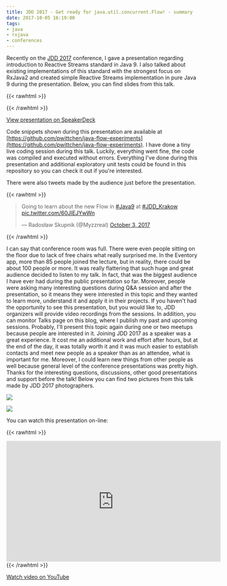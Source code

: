 ```yaml
---
title: JDD 2017 - Get ready for java.util.concurrent.Flow! - summary
date: 2017-10-05 16:19:00
tags:
- java
- rxjava
- conferences
---
```


Recently on the [JDD 2017](http://jdd.org.pl) conference, I gave a presentation regarding introduction to Reactive Streams standard in Java 9. I also talked about existing implementations of this standard with the strongest focus on RxJava2 and created simple Reactive Streams implementation in pure Java 9 during the presentation. Below, you can find slides from this talk.

{{< rawhtml >}}

<script async class="speakerdeck-embed" data-id="93c73ed4eaae4201a41d85bb381d1bb4" data-ratio="1.77777777777778" src="//speakerdeck.com/assets/embed.js"></script>

{{< /rawhtml >}}

[View presentation on SpeakerDeck](https://speakerdeck.com/pwittchen/get-ready-for-java-dot-util-dot-concurrent-dot-flow)

Code snippets shown during this presentation are available at [https://github.com/pwittchen/java-flow-experiments](https://github.com/pwittchen/java-flow-experiments). I have done a tiny live coding session during this talk. Luckily, everything went fine, the code was compiled and executed without errors. Everything I've done during this presentation and additional exploratory unit tests could be found in this repository so you can check it out if you're interested.

There were also tweets made by the audience just before the presentation.

{{< rawhtml >}}
<blockquote class="twitter-tweet"><p lang="en" dir="ltr">Going to learn about the new Flow in <a href="https://twitter.com/hashtag/Java9?src=hash&amp;ref_src=twsrc%5Etfw">#Java9</a> at <a href="https://twitter.com/hashtag/JDD_Krakow?src=hash&amp;ref_src=twsrc%5Etfw">#JDD_Krakow</a> <a href="https://t.co/60JIEJYwWn">pic.twitter.com/60JIEJYwWn</a></p>&mdash; Radosław Skupnik (@Myzzreal) <a href="https://twitter.com/Myzzreal/status/915199721366593536?ref_src=twsrc%5Etfw">October 3, 2017</a></blockquote>
<script async src="//platform.twitter.com/widgets.js" charset="utf-8"></script>
{{< /rawhtml >}}

I can say that conference room was full. There were even people sitting on the floor due to lack of free chairs what really surprised me. In the Eventory app, more than 85 people joined the lecture, but in reality, there could be about 100 people or more. It was really flattering that such huge and great audience decided to listen to my talk. In fact, that was the biggest audience I have ever had during the public presentation so far. Moreover, people were asking many interesting questions during Q&A session and after the presentation, so it means they were interested in this topic and they wanted to learn more, understand it and apply it in their projects. If you haven't had the opportunity to see this presentation, but you would like to, JDD organizers will provide video recordings from the sessions. In addition, you can monitor Talks page on this blog, where I publish my past and upcoming sessions. Probably, I'll present this topic again during one or two meetups because people are interested in it. Joining JDD 2017 as a speaker was a great experience. It cost me an additional work and effort after hours, but at the end of the day, it was totally worth it and it was much easier to establish contacts and meet new people as a speaker than as an attendee, what is important for me. Moreover, I could learn new things from other people as well because general level of the conference presentations was pretty high. Thanks for the interesting questions, discussions, other good presentations and support before the talk! Below you can find two pictures from this talk made by JDD 2017 photographers.

![](/posts/2017/jdd-2017-juc-flow-presentation-summary/jdd-01.jpg)

![](/posts/2017/jdd-2017-juc-flow-presentation-summary/jdd-02.jpg)

You can watch this presentation on-line:


{{< rawhtml >}}
<iframe width="560" height="315" src="https://www.youtube.com/embed/dO3J4q9uAHg?rel=0" frameborder="0" allow="autoplay; encrypted-media" allowfullscreen></iframe>
{{< /rawhtml  >}}

[Watch video on YouTube](https://www.youtube.com/watch?v=dO3J4q9uAHg)

